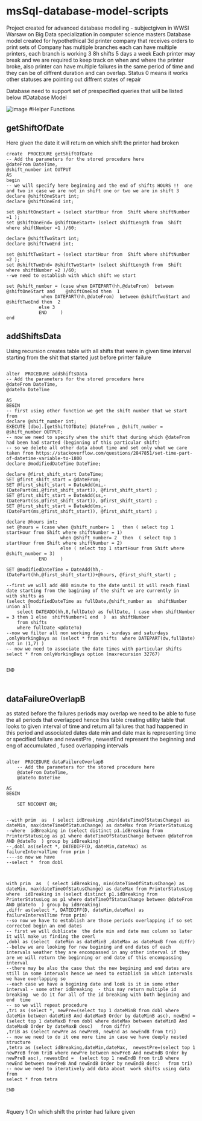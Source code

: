 # msSql-database-model-scripts
Project created for advanced database modelling - subjectgiven in WWSI Warsaw on Big Data specialization in computer science masters 
Database model created for  hypothethical 3d printer company that receives orders to print sets of 
Company has multiple branches each can have multiple printers, each branch is working 3 8h shifts 5 days a week 
Each printer may break  and we are required to keep track on when and where the printer broke, also printer can have multiple failures in the same period of time and they can be of diffrent duration and can overlap. Status 0 means it works other statuses are pointing out diffrent states of repair

Database need to support set of prespecified queries  that will be listed below
#Database Model

![image](https://user-images.githubusercontent.com/53857487/115156935-206d5f80-a087-11eb-8aa3-4a3d2055471f.png)
#Helper Functions
## getShiftOfDate
Here given the date it will return on which shift the printer had broken
```
create  PROCEDURE getShiftOfDate
-- Add the parameters for the stored procedure here
@dateFrom DateTime,
@shift_number int OUTPUT
AS
begin
-- we will specify here beginning and the end of shifts HOURS !!  one and two in case we are not in shift one or two we are in shift 3
declare @shiftOneStart int;
declare @shiftOneEnd int;

set @shiftOneStart = (select startHour from  Shift where shiftNumber =1 ); 
set @shiftOneEnd= @shiftOneStart+ (select shiftLength from  Shift where shiftNumber =1 )/60; 

declare @shiftTwoStart int;
declare @shiftTwoEnd int;

set @shiftTwoStart = (select startHour from  Shift where shiftNumber =2 ); 
set @shiftTwoEnd= @shiftTwoStart+ (select shiftLength from  Shift where shiftNumber =2 )/60; 
--we need to establish with which shift we start 

set @shift_number = (case when DATEPART(hh,@dateFrom)  between @shiftOneStart and    @shiftOneEnd then  1
			 when DATEPART(hh,@dateFrom)  between @shiftTwoStart and   @shiftTwoEnd then  2
			else 3
			END		)
end 

```

## addShiftsData
Using recursion creates table with all shifts that were in given time interval starting from the shit that started just before printer failure 
```

alter  PROCEDURE addShiftsData
-- Add the parameters for the stored procedure here
@dateFrom DateTime,
@dateTo DateTime

AS
BEGIN
-- first using other function we get the shift number that we start from
declare @shift_number int;
EXECUTE [dbo].[getShiftOfDate] @dateFrom , @shift_number = @shift_number OUTPUT;  
-- now we need to specify when the shift that during which @dateFrom had been had started (beginning of this particular shift)
-- so we delete all other data about time and set only what we care taken from https://stackoverflow.com/questions/2847851/set-time-part-of-datetime-variable-to-1800
declare @modifiedDateTime DateTime;

declare @first_shift_start DateTime;
SET @first_shift_start = @dateFrom;
SET @first_shift_start = DateAdd(mi,- (DatePart(mi,@first_shift_start)), @first_shift_start) ;
SET @first_shift_start = DateAdd(ss,- (DatePart(ss,@first_shift_start)), @first_shift_start) ;
SET @first_shift_start = DateAdd(ms,- (DatePart(ms,@first_shift_start)), @first_shift_start) ;

declare @hours int;
set @hours = (case when @shift_number= 1   then ( select top 1 startHour from Shift where shiftNumber = 1)
					when @shift_number= 2  then  ( select top 1 startHour from Shift where shiftNumber = 2)
					else ( select top 1 startHour from Shift where @shift_number = 3)
			END		)

SET @modifiedDateTime = DateAdd(hh,- (DatePart(hh,@first_shift_start))+@hours, @first_shift_start) ;

--first we will add 480 minute to the date until it will reach final date starting from the bagining of the shift we are currently in
with shifts as
(select @modifiedDateTime as fullDate,@shift_number as  shiftNumber
union all
	select DATEADD(hh,8,fullDate) as fullDate, ( case when shiftNumber = 3 then 1 else  shiftNumber+1 end  )  as shiftNumber
	from shifts
	where fullDate <@dateTo)
--now we filter all non working days - sundays and saturdays
,onlyWorkingDays as (select * from shifts  where DATEPART(dw,fullDate) not in (1,7) )
-- now we need to associate the date times with particular shifts 
select * from onlyWorkingDays option (maxrecursion 32767)


END



```

## dataFailureOverlapB
 as stated before  the  failures periods may overlap we need to be able to fuse the all periods that overlapped hence this table creating utility table  that  looks to given interval of time and return all failures that had happened in this period and associated dates date min and date max is representing time or specified failure and  newestPre , newestEnd represent the beginning and eng of accumulated , fused overlapping intervals
```

alter  PROCEDURE dataFailureOverlapB
	-- Add the parameters for the stored procedure here
	@dateFrom DateTime,
	@dateTo DateTime

AS
BEGIN

	SET NOCOUNT ON;


--with prim  as  ( select idBreaking ,min(dateTimeOfStatusChange) as dateMin, max(dateTimeOfStatusChange) as dateMax from PrinterStatusLog 
--where  idBreaking in (select distinct p1.idBreaking from  PrinterStatusLog as p1 where dateTimeOfStatusChange between @dateFrom AND @dateTo  ) group by idBreaking)
--,dobl as(select *, DATEDIFF(D, dateMin,dateMax) as failureIntervalTime from prim )
----so now we have 
--select *  from dobl



with prim  as  ( select idBreaking, min(dateTimeOfStatusChange) as dateMin, max(dateTimeOfStatusChange) as dateMax from PrinterStatusLog 
where  idBreaking in (select distinct p1.idBreaking from  PrinterStatusLog as p1 where dateTimeOfStatusChange between @dateFrom AND @dateTo  ) group by idBreaking)
,diffr as(select *, DATEDIFF(D, dateMin,dateMax) as failureIntervalTime from prim)
--so now we have to establish are those periods overlapping if so set corrected begin an end dates
-- first we will dublicate  the date min and date max column so later it will make us finding the overl
,dobl as (select  dateMin as dateMinB ,dateMax as dateMaxB from diffr)
--below we are looking for new begining and end dates of each intervals weather they are encompassed in any other interval if they are we will return the beginning or end date of this encompassing interval
--there may be also the case that the new begining and end dates are still in some intervals hence we need to establish in which intervals we have overlapping so
--each case we have a begining date and look is it in some other interval - some other idBreaking  - this may return multiple id breaking  we do it for all of the id breaking with both begining and end  time
-- so we will repeat procedure
,tri as (select *, newPre=(select top 1 dateMinB from dobl where dateMin between dateMinB And dateMaxB Order by dateMinB asc), newEnd =  (select top 1 dateMaxB from dobl where dateMax between dateMinB And dateMaxB Order by dateMaxB desc)   from diffr)
,triB as (select newPre as newPreB, newEnd as newEndB from tri)
-- now we need to do it one more time in case we have deeply nested structure
,tetra as (select idBreaking,dateMin,dateMax,  newestPre=(select top 1 newPreB from triB where newPre between newPreB And newEndB Order by newPreB asc), newestEnd =  (select top 1 newEndB from triB where newEnd between newPreB And newEndB Order by newEndB desc)   from tri)
-- now we need to iteratively add data about  work shifts using data from 
select * from tetra

END



```



#query 1 On which shift the printer had failure given 
